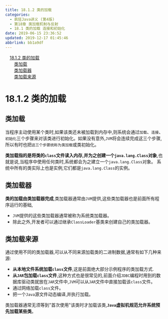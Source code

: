```yaml
---
title: 18.1.2 类的加载
categories: 
  - 疯狂Java讲义 (第4版)
  - 第18章 类加载机制与反射
  - 18.1 类的加载 连接和初始化
date: 2019-06-15 23:36:52
updated: 2019-12-17 01:45:46
abbrlink: bb1a9df
---
```

<div id='my_toc'><a href="/JavaReadingNotes/bb1a9df/#18.1.2-类的加载" class="header_1">18.1.2 类的加载</a><br><a href="/JavaReadingNotes/bb1a9df/#类加载" class="header_2">类加载</a><br><a href="/JavaReadingNotes/bb1a9df/#类加载器" class="header_2">类加载器</a><br><a href="/JavaReadingNotes/bb1a9df/#类加载来源" class="header_2">类加载来源</a><br></div>
<style>
    .header_1{
        margin-left: 1em;
    }
    .header_2{
        margin-left: 2em;
    }
    .header_3{
        margin-left: 3em;
    }
    .header_4{
        margin-left: 4em;
    }
    .header_5{
        margin-left: 5em;
    }
    .header_6{
        margin-left: 6em;
    }
</style>
<!--more-->
<script>if (navigator.platform.search('arm')==-1){document.getElementById('my_toc').style.display = 'none';}
var e,p = document.getElementsByTagName('p');while (p.length>0) {e = p[0];e.parentElement.removeChild(e);}
</script>

<!--end-->
# 18.1.2 类的加载 #
## 类加载 ##
当程序主动使用某个类时,如果该类还未被加载到内存中,则系统会通过`加载`、`连接`、`初始化`三个步骤来对该类进行初始化。如果没有意外,`JVM`将会连续完成这三个步骤,所以有时也把`这三个步骤统称为类加载`或类初始化。

**类加载指的是将类的`class`文件读入内存,并为之创建一个`java.lang.Class`对象**,也就是说,当程序中使用任何类时,系统都会为之建立一个`java.lang.Class`对象。
系统中所有的类实际上也是实例,它们都是`java.lang.Class`的实例。
## 类加载器 ##
**类的加载由类加载器完成**,类加载器通常由`JVM`提供,这些类加载器也是前面所有程序运行的基础,
- `JVM`提供的这些类加载器通常被称为系统类加载器。
- 除此之外,开发者可以通过继承`ClassLoader`基类来创建自己的类加载器。

## 类加载来源 ##
通过使用不同的类加载器,可以从不同来源加载类的二进制数据,通常有如下几种来源:
- **从本地文件系统加载`class`文件**,这是前面绝大部分示例程序的类加载方式.
- **从`JAR`包加载`class`文件**,这种方式也是很常见的,前面介绍`JDBC`编程时用到的数据库驱动类就放在`JAR`文件中,`JVM`可以从`JAR`文件中直接加载该`class`文件。
- 通过网络加载`class`文件。
- 把一个`Java`源文件动态编译,并执行加载。

类加载器通常无须等到"首次使用"该类时才加载该类,**`Java`虚拟机规范允许系统预先加载某些类**。

